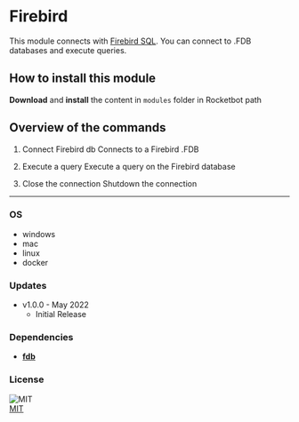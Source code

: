 # Firebird

This module connects with [Firebird SQL](https://firebirdsql.org/). You can connect to .FDB databases and execute queries.

## How to install this module

**Download** and **install** the content in `modules` folder in Rocketbot path

## Overview of the commands

1. Connect Firebird db
   Connects to a Firebird .FDB

2. Execute a query
   Execute a query on the Firebird database

3. Close the connection
   Shutdown the connection

---

### OS

- windows
- mac
- linux
- docker

### Updates

- v1.0.0 - May 2022
  - Initial Release

### Dependencies

- [**fdb**](https://pypi.org/project/fdb/)

### License

![MIT](https://camo.githubusercontent.com/107590fac8cbd65071396bb4d04040f76cde5bde/687474703a2f2f696d672e736869656c64732e696f2f3a6c6963656e73652d6d69742d626c75652e7376673f7374796c653d666c61742d737175617265)  
[MIT](http://opensource.org/licenses/mit-license.ph)
